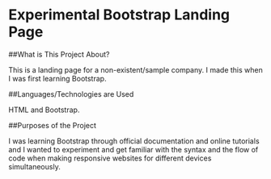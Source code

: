 # Experimental Bootstrap Landing Page

##What is This Project About?

This is a landing page for a non-existent/sample company. I made this when I was first learning Bootstrap. 

##Languages/Technologies are Used

HTML and Bootstrap.

##Purposes of the Project

I was learning Bootstrap through official documentation and online tutorials and I wanted to experiment and get familiar with the syntax and the flow of code when making responsive websites for different devices simultaneously. 
